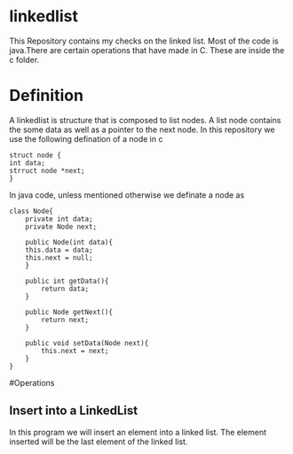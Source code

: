 # linkedlist


This Repository contains my checks on the linked list. Most of the code is java.There are certain operations that have made in C. These are inside the c folder.

# Definition

A linkedlist is structure that is composed to list nodes. A list node contains the some data as well as a pointer to the next node. In this repository we use the following defination of a node in c
```
struct node {
int data;
strruct node *next;
} 

```


In java code, unless mentioned otherwise we definate a node as 
```
class Node{
	private int data;
	private Node next;

	public Node(int data){
	this.data = data;
	this.next = null;
	}

	public int getData(){
		return data;
	}
	
	public Node getNext(){
		return next;
	}
	
	public void setData(Node next){
		this.next = next;
	}
}
```


#Operations 

## Insert into a LinkedList

In this program we will insert an element into a linked list. The element inserted will be the last element of the linked list.
 
